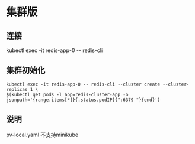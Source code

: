 # 集群版

## 连接

kubectl  exec -it redis-app-0 -- redis-cli 

## 集群初始化

```
kubectl exec -it redis-app-0 -- redis-cli --cluster create --cluster-replicas 1 \
$(kubectl get pods -l app=redis-cluster-app -o jsonpath='{range.items[*]}{.status.podIP}{":6379 "}{end}') 
```

## 说明
pv-local.yaml 不支持minikube
